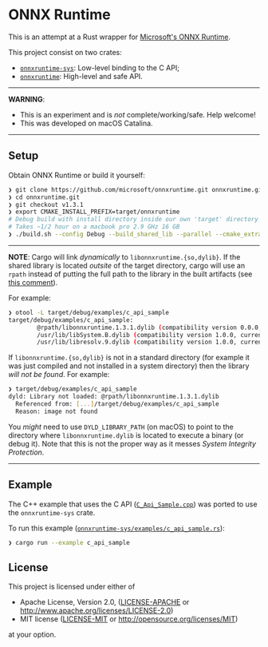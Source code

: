 # ONNX Runtime

This is an attempt at a Rust wrapper for
[Microsoft's ONNX Runtime](https://github.com/microsoft/onnxruntime).

This project consist on two crates:

* [`onnxruntime-sys`](onnxruntime-sys): Low-level binding to the C API;
* [`onnxruntime`](onnxruntime): High-level and safe API.

---

**WARNING**:

* This is an experiment and is _not_ complete/working/safe. Help welcome!
* This was developed on macOS Catalina.

---

## Setup

Obtain ONNX Runtime or build it yourself:

```sh
❯ git clone https://github.com/microsoft/onnxruntime.git onnxruntime.git
❯ cd onnxruntime.git
❯ git checkout v1.3.1
❯ export CMAKE_INSTALL_PREFIX=target/onnxruntime
# Debug build with install directory inside our own 'target' directory
# Takes ~1/2 hour on a macbook pro 2.9 GHz 16 GB
❯ ./build.sh --config Debug --build_shared_lib --parallel --cmake_extra_defines="CMAKE_INSTALL_PREFIX=../../../../target/onnxruntime"
```

---

**NOTE**: Cargo will link _dynamically_ to `libonnxruntime.{so,dylib}`. If the shared library is
located _outsite_ of the target directory, cargo will use an `rpath` instead of putting the full
path to the library in the built artifacts (see [this comment](https://github.com/rust-lang/cargo/issues/4421#issuecomment-325209304)).

For example:

```sh
❯ otool -L target/debug/examples/c_api_sample
target/debug/examples/c_api_sample:
        @rpath/libonnxruntime.1.3.1.dylib (compatibility version 0.0.0, current version 1.3.1)
        /usr/lib/libSystem.B.dylib (compatibility version 1.0.0, current version 1281.100.1)
        /usr/lib/libresolv.9.dylib (compatibility version 1.0.0, current version 1.0.0)
```

If `libonnxruntime.{so,dylib}` is not in a standard
directory (for example it was just compiled and not installed in a system directory) then
the library _will not be found_. For example:

```sh
❯ target/debug/examples/c_api_sample
dyld: Library not loaded: @rpath/libonnxruntime.1.3.1.dylib
  Referenced from: [...]/target/debug/examples/c_api_sample
  Reason: image not found
```

You _might_ need to use `DYLD_LIBRARY_PATH` (on macOS) to point to the directory where
`libonnxruntime.dylib` is located to execute a binary (or debug it). Note that this is not
the proper way as it messes _System Integrity Protection_.

---

## Example

The C++ example that uses the C API
([`C_Api_Sample.cpp`](https://github.com/microsoft/onnxruntime/blob/v1.3.1/csharp/test/Microsoft.ML.OnnxRuntime.EndToEndTests.Capi/C_Api_Sample.cpp))
was ported to use the `onnxruntime-sys` crate.

To run this example ([`onnxruntime-sys/examples/c_api_sample.rs`](onnxruntime-sys/examples/c_api_sample.rs)):

```sh
❯ cargo run --example c_api_sample
```

## License

This project is licensed under either of

* Apache License, Version 2.0, ([LICENSE-APACHE](LICENSE-APACHE) or
  http://www.apache.org/licenses/LICENSE-2.0)
* MIT license ([LICENSE-MIT](LICENSE-MIT) or
  http://opensource.org/licenses/MIT)

at your option.
